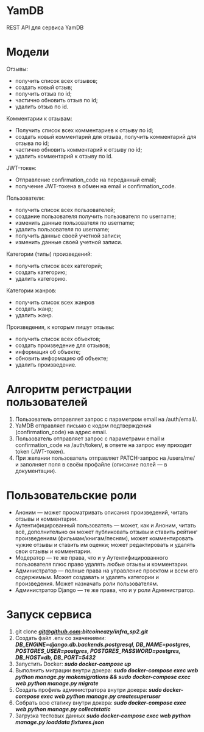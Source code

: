 # YamDB
REST API для сервиса YamDB

# Модели
Отзывы:

+ получить список всех отзывов;
+ создать новый отзыв;
+ получить отзыв по id;
+ частично обновить отзыв по id;
+ удалить отзыв по id.

Комментарии к отзывам:

+ Получить список всех комментариев к отзыву по id;
+ создать новый комментарий для отзыва, получить комментарий для отзыва по id;
+ частично обновить комментарий к отзыву по id;
+ удалить комментарий к отзыву по id.

JWT-токен:

+ Отправление confirmation_code на переданный email;
+ получение JWT-токена в обмен на email и confirmation_code.

Пользователи:

+ получить список всех пользователей;
+ создание пользователя получить пользователя по username;
+ изменить данные пользователя по username;
+ удалить пользователя по username;
+ получить данные своей учетной записи;
+ изменить данные своей учетной записи.

Категории (типы) произведений:

+ получить список всех категорий;
+ создать категорию;
+ удалить категорию.

Категории жанров:

+ получить список всех жанров
+ создать жанр;
+ удалить жанр.

Произведения, к которым пишут отзывы:

+ получить список всех объектов;
+ создать произведение для отзывов;
+ информация об объекте;
+ обновить информацию об объекте;
+ удалить произведение.

# Алгоритм регистрации пользователей

1. Пользователь отправляет запрос с параметром email на /auth/email/.
2. YaMDB отправляет письмо с кодом подтверждения (confirmation_code) на адрес email.
3. Пользователь отправляет запрос с параметрами email и confirmation_code на /auth/token/, в ответе на запрос ему приходит token (JWT-токен).
4. При желании пользователь отправляет PATCH-запрос на /users/me/ и заполняет поля в своём профайле (описание полей — в документации).

# Пользовательские роли

- Аноним — может просматривать описания произведений, читать отзывы и комментарии.
- Аутентифицированный пользователь — может, как и Аноним, читать всё, дополнительно он может публиковать отзывы и ставить рейтинг произведениям (фильмам/книгам/песням), может комментировать чужие отзывы и ставить им оценки; может редактировать и удалять свои отзывы и комментарии.
- Модератор — те же права, что и у Аутентифицированного пользователя плюс право удалять любые отзывы и комментарии.
- Администратор — полные права на управление проектом и всем его содержимым. Может создавать и удалять категории и произведения. Может назначать роли пользователям.
- Администратор Django — те же права, что и у роли Администратор.

# Запуск сервиса

1. git clone ***git@github.com:bitcoineazy/infra_sp2.git***
2. Создать файл .env со значениями: ***DB_ENGINE=django.db.backends.postgresql, DB_NAME=postgres, POSTGRES_USER=postgres, POSTGRES_PASSWORD=postgres, DB_HOST=db, DB_PORT=5432***
3. Запустить Docker: ***sudo docker-compose up***
4. Выполнить миграции внутри докера: ***sudo docker-compose exec web python manage.py makemigrations && sudo docker-compose exec web python manage.py migrate***
5. Создать профиль администратора внутри докера: ***sudo docker-compose exec web python manage.py createsuperuser***
6. Собрать всю статику внутри докера: ***sudo docker-compose exec web python manage.py collectstatic***
7. Загрузка тестовых данных ***sudo docker-compose exec web python manage.py loaddata fixtures.json***
